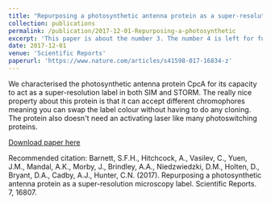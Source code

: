 ```yaml
---
title: "Repurposing a photosynthetic antenna protein as a super-resolution microscopy label"
collection: publications
permalink: /publication/2017-12-01-Repurposing-a-photosynthetic
excerpt: 'This paper is about the number 3. The number 4 is left for future work.'
date: 2017-12-01
venue: 'Scientific Reports'
paperurl: 'https://www.nature.com/articles/s41598-017-16834-z'
---
```


We characterised the photosynthetic antenna protein CpcA for its capacity to act as a super-resolution label in both SIM and STORM. The really nice property about this protein is that it can accept different chromophores meaning you can swap the label colour without having to do any cloning. The protein also doesn't need an activating laser like many photoswitching proteins.

[Download paper here](https://www.nature.com/articles/s41598-017-16834-z)

Recommended citation: Barnett, S.F.H., Hitchcock, A., Vasilev, C., Yuen, J.M., Mandal, A.K., Morby, J., Brindley, A.A., Niedzwiedzki, D.M., Holten, D., Bryant, D.A., Cadby, A.J., Hunter, C.N. (2017). Repurposing a photosynthetic antenna protein as a super-resolution microscopy label. Scientific Reports. 7, 16807.
